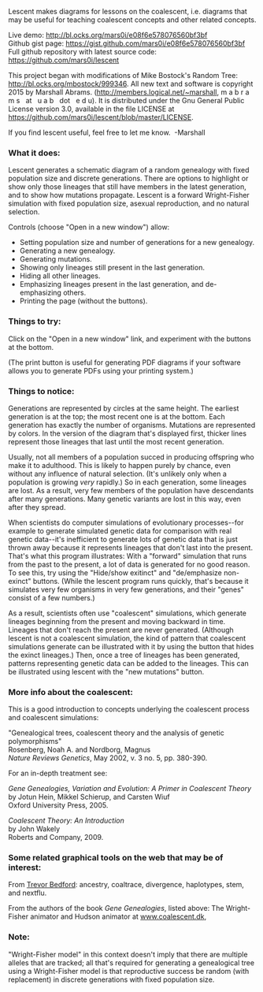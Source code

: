 Lescent makes diagrams for lessons on the coalescent, i.e. diagrams
that may be useful for teaching coalescent concepts and other related
concepts.

Live demo: <a href="http://bl.ocks.org/mars0i/e08f6e578076560bf3bf">http://bl.ocks.org/mars0i/e08f6e578076560bf3bf</a><br/>
Github gist page: <a href="https://gist.github.com/mars0i/e08f6e578076560bf3bf">https://gist.github.com/mars0i/e08f6e578076560bf3bf</a><br/>
Full github repository with latest source code: <a href="https://github.com/mars0i/lescent">https://github.com/mars0i/lescent</a>

This project began with modifications of Mike Bostock's Random Tree:
<a
href="http://bl.ocks.org/mbostock/999346">http://bl.ocks.org/mbostock/999346</a>.
All new text and software is copyright 2015 by Marshall Abrams.  (<a
href="http://members.logical.net/~marshall">http://members.logical.net/~marshall</a>,
m a b r a m s &nbsp;&nbsp;at&nbsp;&nbsp; u a b
&nbsp;&nbsp;dot&nbsp;&nbsp; e d u). It is distributed
under the Gnu General Public License version 3.0, available in the
file LICENSE at  <a
href="https://github.com/mars0i/lescent/blob/master/LICENSE">https://github.com/mars0i/lescent/blob/master/LICENSE</a>.

If you find lescent useful, feel free to let me know.&nbsp; -Marshall

### What it does:

Lescent generates a schematic diagram of a random genealogy with fixed
population size and discrete generations.  There are options to
highlight or show only those lineages that still have members in the
latest generation, and to show how mutations propagate.  Lescent is a
forward Wright-Fisher simulation with fixed population size, 
asexual reproduction, and no natural selection.

Controls (choose "Open in a new window") allow:

* Setting population size and number of generations for a new genealogy.
* Generating a new genealogy.
* Generating mutations.
* Showing only lineages still present in the last generation.
* Hiding all other lineages.
* Emphasizing lineages present in the last generation, and de-emphasizing others.
* Printing the page (without the buttons).

### Things to try:

Click on the "Open in a new window" link, and experiment with the
buttons at the bottom.

(The print button is useful for generating PDF diagrams if your
software allows you to generate PDFs using your printing system.)

### Things to notice:

Generations are represented by circles at the same height.  The earliest
generation is at the top; the most recent one is at the bottom.  Each
generation has exactly the number of organisms.  Mutations are
represented by colors.  In the version of the diagram that's displayed
first, thicker lines represent those lineages that last until the most
recent generation.

Usually, not all members of a population succed in producing offspring
who make it to adulthood.  This is likely to happen purely by chance,
even without any influence of natural selection.  (It's unlikely only
when a population is growing *very* rapidly.)  So in each generation,
some lineages are lost.  As a result, very few members of the
population have descendants after many generations.  Many genetic
variants are lost in this way, even after they spread.

When scientists do computer simulations of evolutionary processes--for
example to generate simulated genetic data for comparison with real
genetic data--it's inefficient to generate lots of genetic data that is
just thrown away because it represents lineages that don't last into the
present.  That's what this program illustrates: With a "forward"
simulation that runs from the past to the present, a lot of data is
generated for no good reason.  To see this, try using the "Hide/show
exitinct" and "de/emphasize non-exinct" buttons.  (While the lescent
program runs quickly, that's because it simulates very few organisms in
very few generations, and their "genes" consist of a few numbers.)

As a result, scientists often use "coalescent" simulations, which
generate lineages beginning from the present and moving backward in
time.  Lineages that don't reach the present are never generated.
(Although lescent is not a coalescent simulation, the kind of pattern
that coalescent simulations generate can be illustrated with it by
using the button that hides the exinct lineages.)  Then, once a tree
of lineages has been generated, patterns representing genetic data can
be added to the lineages.  This can be illustrated using lescent with
the "new mutations" button.

### More info about the coalescent:

This is a good introduction to concepts underlying the coalescent process and
coalescent simulations:

  "Genealogical trees, coalescent theory and the analysis of genetic polymorphisms"<br/>
  Rosenberg, Noah A. and Nordborg, Magnus<br/>
  *Nature Reviews Genetics*, May 2002, v. 3 no. 5, pp. 380-390.<br/>

For an in-depth treatment see:<br/>

*Gene Genealogies, Variation and Evolution: A Primer in Coalescent Theory*<br/>
by Jotun Hein, Mikkel Schierup, and Carsten Wiuf<br/>
Oxford University Press, 2005.

*Coalescent Theory: An Introduction*<br/>
by John Wakely<br/>
Roberts and Company, 2009.

### Some related graphical tools on the web that may be of interest:

From <a href="http://bedford.io/projects">Trevor Bedford</a>:
ancestry, coaltrace, divergence, haplotypes, stem, and nextflu. 

From the authors of the book *Gene Genealogies*, listed above:
The Wright-Fisher animator and Hudson animator at <a
href="www.coalescent.dk">www.coalescent.dk</a>, 

### Note:

"Wright-Fisher model" in this context doesn't imply that there are
multiple alleles that are tracked; all that's required for generating a
genealogical tree using a Wright-Fisher model is that reproductive
success be random (with replacement) in discrete generations with fixed
population size.
